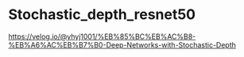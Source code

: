 # Stochastic_depth_resnet50  
https://velog.io/@yhyj1001/%EB%85%BC%EB%AC%B8-%EB%A6%AC%EB%B7%B0-Deep-Networks-with-Stochastic-Depth
